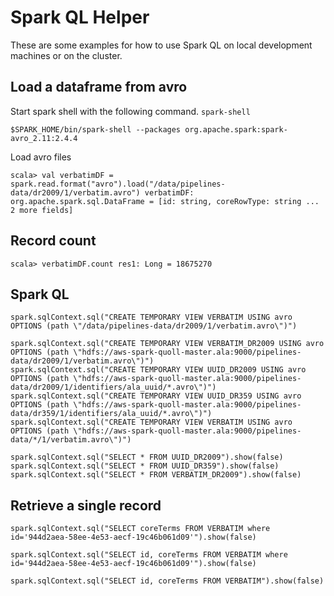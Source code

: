# Spark QL Helper

These are some examples for how to use Spark QL on local development machines or on the cluster.

## Load a dataframe from avro

Start spark shell with the following command. `spark-shell` 

`
$SPARK_HOME/bin/spark-shell --packages org.apache.spark:spark-avro_2.11:2.4.4
`

Load avro files

`
scala> val verbatimDF = spark.read.format("avro").load("/data/pipelines-data/dr2009/1/verbatim.avro")
verbatimDF: org.apache.spark.sql.DataFrame = [id: string, coreRowType: string ... 2 more fields]
`

## Record count

`
scala> verbatimDF.count
res1: Long = 18675270 
`

## Spark QL
```
spark.sqlContext.sql("CREATE TEMPORARY VIEW VERBATIM USING avro OPTIONS (path \"/data/pipelines-data/dr2009/1/verbatim.avro\")")
```

```
spark.sqlContext.sql("CREATE TEMPORARY VIEW VERBATIM_DR2009 USING avro OPTIONS (path \"hdfs://aws-spark-quoll-master.ala:9000/pipelines-data/dr2009/1/verbatim.avro\")")
spark.sqlContext.sql("CREATE TEMPORARY VIEW UUID_DR2009 USING avro OPTIONS (path \"hdfs://aws-spark-quoll-master.ala:9000/pipelines-data/dr2009/1/identifiers/ala_uuid/*.avro\")")
spark.sqlContext.sql("CREATE TEMPORARY VIEW UUID_DR359 USING avro OPTIONS (path \"hdfs://aws-spark-quoll-master.ala:9000/pipelines-data/dr359/1/identifiers/ala_uuid/*.avro\")")
spark.sqlContext.sql("CREATE TEMPORARY VIEW VERBATIM USING avro OPTIONS (path \"hdfs://aws-spark-quoll-master.ala:9000/pipelines-data/*/1/verbatim.avro\")")

spark.sqlContext.sql("SELECT * FROM UUID_DR2009").show(false)
spark.sqlContext.sql("SELECT * FROM UUID_DR359").show(false)
spark.sqlContext.sql("SELECT * FROM VERBATIM_DR2009").show(false)
```


## Retrieve a single record

```
spark.sqlContext.sql("SELECT coreTerms FROM VERBATIM where id='944d2aea-58ee-4e53-aecf-19c46b061d09'").show(false)

spark.sqlContext.sql("SELECT id, coreTerms FROM VERBATIM where id='944d2aea-58ee-4e53-aecf-19c46b061d09'").show(false)

spark.sqlContext.sql("SELECT id, coreTerms FROM VERBATIM").show(false)
```


